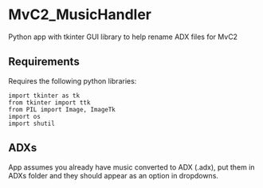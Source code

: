 # MvC2_MusicHandler
 Python app with tkinter GUI library to help rename ADX files for MvC2
## Requirements  
 Requires the following python libraries:  
```Py
import tkinter as tk
from tkinter import ttk
from PIL import Image, ImageTk
import os
import shutil
```
## ADXs  
 App assumes you already have music converted to ADX (.adx), put them in ADXs folder and they should appear as an option in dropdowns.
